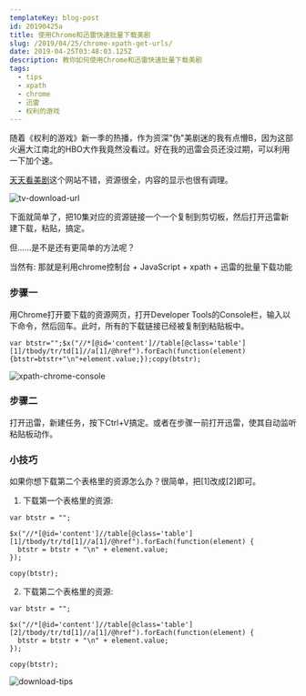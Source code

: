 ```yaml
---
templateKey: blog-post
id: 20190425a
title: 使用Chrome和迅雷快速批量下载美剧
slug: /2019/04/25/chrome-xpath-get-urls/
date: 2019-04-25T03:48:03.125Z
description: 教你如何使用Chrome和迅雷快速批量下载美剧
tags:
  - tips
  - xpath
  - chrome
  - 迅雷
  - 权利的游戏
---
```


随着《权利的游戏》新一季的热播，作为资深"伪"美剧迷的我有点懵B，因为这部火遍大江南北的HBO大作我竟然没看过。好在我的迅雷会员还没过期，可以利用一下加个速。

[天天看美剧](http://www.msj1.com/)这个网站不错，资源很全，内容的显示也很有调理。

![tv-download-url](https://leo.bi/assets/20190425/tv-download-urls.jpg)

下面就简单了，把10集对应的资源链接一个一个复制到剪切板，然后打开迅雷新建下载，粘贴，搞定。

但......是不是还有更简单的方法呢？

当然有: 那就是利用chrome控制台 + JavaScript + xpath + 迅雷的批量下载功能

### 步骤一
用Chrome打开要下载的资源网页，打开Developer Tools的Console栏，输入以下命令，然后回车。此时，所有的下载链接已经被复制到粘贴板中。
```
var btstr="";$x("//*[@id='content']//table[@class='table'][1]/tbody/tr/td[1]//a[1]/@href").forEach(function(element){btstr=btstr+"\n"+element.value;});copy(btstr);
```

![xpath-chrome-console](https://leo.bi/assets/20190425/xpath-chrome-console.jpg)

### 步骤二
打开迅雷，新建任务，按下Ctrl+V搞定。或者在步骤一前打开迅雷，使其自动监听粘贴板动作。


### 小技巧
如果你想下载第二个表格里的资源怎么办？很简单，把[1]改成[2]即可。

1. 下载第一个表格里的资源: 
```
var btstr = "";

$x("//*[@id='content']//table[@class='table'][1]/tbody/tr/td[1]//a[1]/@href").forEach(function(element) {
  btstr = btstr + "\n" + element.value;
});

copy(btstr);
```

2. 下载第二个表格里的资源: 
```
var btstr = "";

$x("//*[@id='content']//table[@class='table'][2]/tbody/tr/td[1]//a[1]/@href").forEach(function(element) {
  btstr = btstr + "\n" + element.value;
});

copy(btstr);
```

![download-tips](https://leo.bi/assets/20190425/download-tips.jpg)

